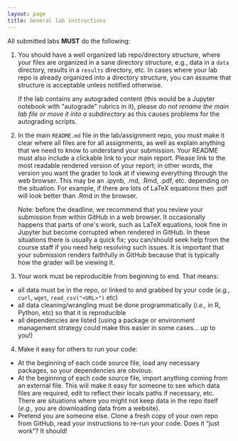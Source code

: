 ```yaml
---
layout: page
title: General lab instructions
---
```


All submitted labs **MUST** do the following:

1. You should have a well organized lab repo/directory structure, where your files are organized in a sane directory structure, e.g., data in a `data` directory, results in a `results` directory, etc. In cases where your lab repo is already organized into a directory structure, you can assume that structure is acceptable unless notified otherwise. 


    If the lab contains any autograded content (this would be a Jupyter notebook with "autograde" rubrics in it), please _do not rename the main lab file or move it into a subdirectory_ as this causes problems for the autograding scripts.

2. In the main `README.md` file in the lab/assignment repo, you must make it clear where all files are for all assignments, as well as explain anything that we need to know to understand your submission. Your README must also include a clickable link to your main report. Please link to the most readable rendered version of your report; in other words, the version you want the grader to look at if viewing everything through the web browser. This may be an .ipynb, .md, .Rmd, .pdf, etc. depending on the situation. For example, if there are lots of LaTeX equations then .pdf will look better than .Rmd in the browser.

    Note: before the deadline, we recommend that you review your submission from within GitHub in a web browser. It occasionally happens that parts of one's work, such as LaTeX equations, look fine in Jupyter but become corrupted when rendered in GitHub. In these situations there is usually a quick fix; you can/should seek help from the course staff if you need help resolving such issues. It is important that your submission renders faithfully in GitHub because that is typically how the grader will be viewing it.

3. Your work must be reproducible from beginning to end. That means:
  - all data must be in the repo, or linked to and grabbed by your code (*e.g.,* `curl`, `wget`, `read_csv("<URL>")` etc)
  - all data cleaning/wrangling must be done programmatically (*i.e.,* in R, Python, etc) so that it is reproducible
  - all dependencies are listed (using a package or environment management strategy could make this easier in some cases... up to you!)

4. Make it easy for others to run your code:
  - At the beginning of each code source file, load any necessary packages, so your dependencies are obvious.
  - At the beginning of each code source file, import anything coming from an external file. This will make it easy for someone to see which data files are required, edit to reflect their locals paths if necessary, etc. There are situations where you might not keep data in the repo itself (*e.g.,* you are downloading data from a website).
  - Pretend you are someone else. Clone a fresh copy of your own repo from GitHub, read your instructions to re-run your code. Does it “just work”? It should!
 
